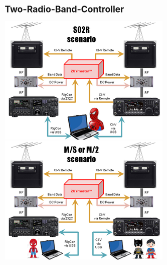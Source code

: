 # Two-Radio-Band-Controller
![](https://raw.githubusercontent.com/rin3/Two-Radio-Band-Controller/master/images/SO2R.PNG)
![](https://github.com/rin3/Two-Radio-Band-Controller/blob/master/images/MSM2.PNG)

